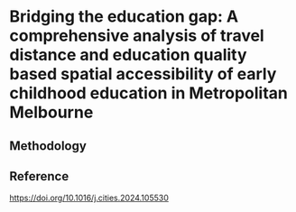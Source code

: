 # Bridging the education gap: A comprehensive analysis of travel distance and education quality based spatial accessibility of early childhood education in Metropolitan Melbourne














## Methodology
















## Reference
https://doi.org/10.1016/j.cities.2024.105530

